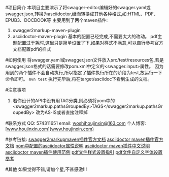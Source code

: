 #项目简介
本项目主要演示了将swagger-editor编辑好的swagger.yaml或swagger.json,转换为asciidoctor,继而转换成其他各种格式,如:HTML、PDF、EPUB3、DOCBOOK等
主要用到了两个maven插件:
1. swagger2markup-maven-plugin
2. asciidoctor-maven-plugin
基本的配置已经完成,不需要太大的改动。
pdf主题配置过于耗时,这里只是简单设置了下,如果对样式不满意,可以自行参考官方文档配置pdf的样式

#如何使用
将swagger.yaml或swagger.json文件放入src/test/resources包,若是swagger.json格式的话需要修改pom.xml中定义的<swagger.input>属性。
因为用到的两个插件不会自动执行,所以指定了插件执行所在的阶段为test,故运行一下命令即可。
`mvn test`
执行完毕后,将在target/asciidoc下看到生成的文档。

#注意事项
1. 若你设计的API中没有用TAG分类,则必须将pom中的<swagger2markup.pathsGroupedBy>TAGS</swagger2markup.pathsGroupedBy> 改为AS-IS或者直接注释掉

#联系方式
QQ: 574311651
email: woshihoujinxin@163.com
个人博客: [www.houjinxin.com](www.houjinxin.com)

#参考链接:
[swagger2markupmaven插件官方文档](http://swagger2markup.github.io/swagger2markup/1.0.1/)
[asciidoctor maven插件官方文档](http://asciidoctor.org/docs/asciidoctor-maven-plugin/)
[pom中配置的asciidoctor属性说明](http://asciidoctor.org/docs/asciidoctor-maven-plugin/#configuration-options)
[asciidoctor maven插件中文说明](https://github.com/asciidoctor/asciidoctor-maven-plugin/blob/master/README_zh-CN.adoc)
[asciidoctor maven插件使用范例](https://github.com/asciidoctor/asciidoctor-maven-examples)
[pdf文件样式设置指引](https://github.com/asciidoctor/asciidoctor-pdf/blob/master/docs/theming-guide.adoc)
[pdf文件自定义字体设置参考](https://github.com/asciidoctor/asciidoctor-pdf/blob/master/docs/theming-guide.adoc#custom-fonts)

#其他
如果觉得不错,请加个星,不甚感激!!!